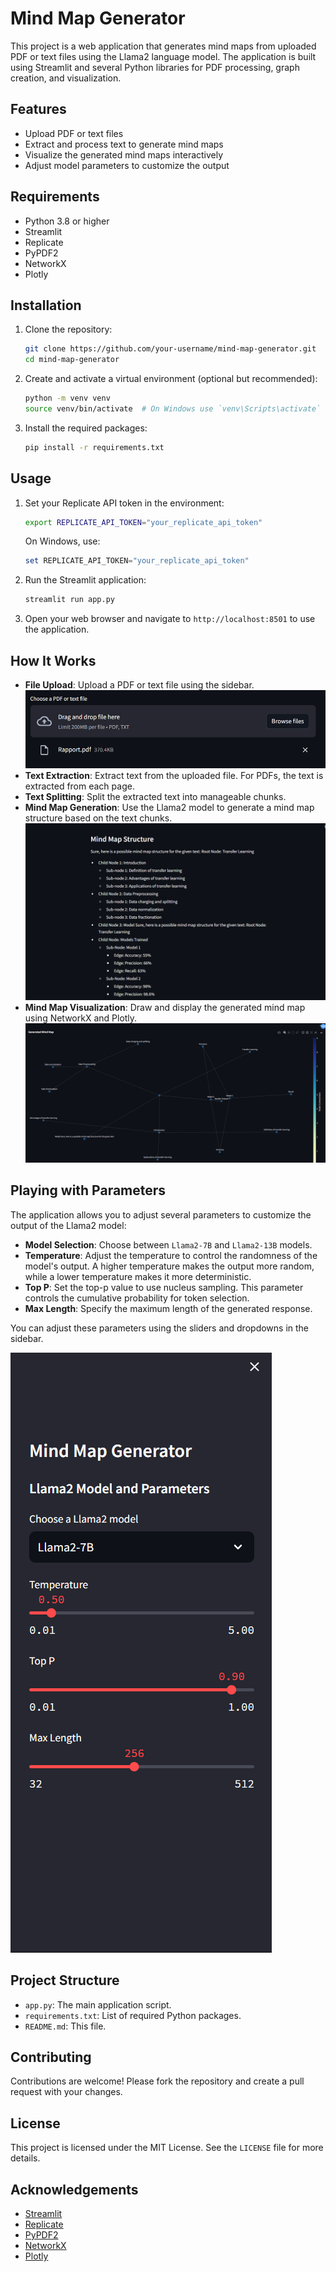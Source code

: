 # Mind Map Generator

This project is a web application that generates mind maps from uploaded PDF or text files using the Llama2 language model. The application is built using Streamlit and several Python libraries for PDF processing, graph creation, and visualization.

## Features

- Upload PDF or text files
- Extract and process text to generate mind maps
- Visualize the generated mind maps interactively
- Adjust model parameters to customize the output

## Requirements

- Python 3.8 or higher
- Streamlit
- Replicate
- PyPDF2
- NetworkX
- Plotly

## Installation

1. Clone the repository:

    ```bash
    git clone https://github.com/your-username/mind-map-generator.git
    cd mind-map-generator
    ```

2. Create and activate a virtual environment (optional but recommended):

    ```bash
    python -m venv venv
    source venv/bin/activate  # On Windows use `venv\Scripts\activate`
    ```

3. Install the required packages:

    ```bash
    pip install -r requirements.txt
    ```

## Usage

1. Set your Replicate API token in the environment:

    ```bash
    export REPLICATE_API_TOKEN="your_replicate_api_token"
    ```

    On Windows, use:

    ```powershell
    set REPLICATE_API_TOKEN="your_replicate_api_token"
    ```

2. Run the Streamlit application:

    ```bash
    streamlit run app.py
    ```

3. Open your web browser and navigate to `http://localhost:8501` to use the application.

## How It Works

- **File Upload**: Upload a PDF or text file using the sidebar.
![File Upload](images/upload_file.png)
- **Text Extraction**: Extract text from the uploaded file. For PDFs, the text is extracted from each page.
- **Text Splitting**: Split the extracted text into manageable chunks.
- **Mind Map Generation**: Use the Llama2 model to generate a mind map structure based on the text chunks.
![Mind Map Generation](images/texted_mindmap.png)
- **Mind Map Visualization**: Draw and display the generated mind map using NetworkX and Plotly.
![Mind Map Visualization](images/mindmap.png)

## Playing with Parameters

The application allows you to adjust several parameters to customize the output of the Llama2 model:

- **Model Selection**: Choose between `Llama2-7B` and `Llama2-13B` models.
- **Temperature**: Adjust the temperature to control the randomness of the model's output. A higher temperature makes the output more random, while a lower temperature makes it more deterministic.
- **Top P**: Set the top-p value to use nucleus sampling. This parameter controls the cumulative probability for token selection.
- **Max Length**: Specify the maximum length of the generated response.

You can adjust these parameters using the sliders and dropdowns in the sidebar.

![Parameters](images/sidebar.png)

## Project Structure

- `app.py`: The main application script.
- `requirements.txt`: List of required Python packages.
- `README.md`: This file.

## Contributing

Contributions are welcome! Please fork the repository and create a pull request with your changes.

## License

This project is licensed under the MIT License. See the `LICENSE` file for more details.

## Acknowledgements

- [Streamlit](https://streamlit.io/)
- [Replicate](https://replicate.com/)
- [PyPDF2](https://pypdf2.readthedocs.io/)
- [NetworkX](https://networkx.github.io/)
- [Plotly](https://plotly.com/python/)
